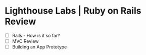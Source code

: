 # Lighthouse Labs | Ruby on Rails Review

* [ ] Rails - How is it so far?
* [ ] MVC Review
* [ ] Building an App Prototype
